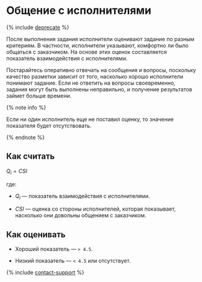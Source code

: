 # Общение с исполнителями

{% include [deprecate](../../../_includes/deprecate.md) %}

После выполнения задания исполнители оценивают задание по разным критериям. В частности, исполнители указывают, комфортно ли было общаться с заказчиком. На основе этих оценок составляется показатель взаимодействия с исполнителями.

Постарайтесь оперативно отвечать на сообщения и вопросы, поскольку качество разметки зависит от того, насколько хорошо исполнители понимают задание. Если не ответить на вопросы своевременно, задания могут быть выполнены неправильно, и получение результатов займет больше времени.

{% note info %}

Если ни один исполнитель еще не поставил оценку, то значение показателя будет отсутствовать.

{% endnote %}

## Как считать

$Q_{i} = {CSI}$

где:

- $Q_{i}$ — показатель взаимодействия с исполнителями.

- $CSI$ — оценка со стороны исполнителей, которая показывает, насколько они довольны общением с заказчиком.

## Как оценивать

- Хороший показатель — `> 4.5`.

- Низкий показатель — `< 4.5` или отсутствует.

{% include [contact-support](../../_includes/contact-support.md) %}